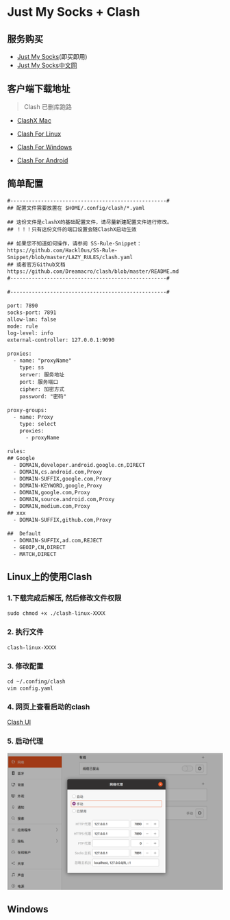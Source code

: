 # Just My Socks + Clash

## 服务购买

- [Just My Socks](https://justmysocks2.net/)(即买即用)
- [Just My Socks中文网](https://www.jichang.us/)

## 客户端下载地址

> Clash 已删库跑路

- [ClashX Mac](https://github.com/yichengchen/clashX/releases)
- [Clash For Linux](https://github.com/Dreamacro/clash/releases)
- [Clash For Windows](https://github.com/Fndroid/clash_for_windows_pkg/releases)

- [Clash For Android](https://github.com/Kr328/ClashForAndroid/releases)


## 简单配置

```
#---------------------------------------------------#
## 配置文件需要放置在 $HOME/.config/clash/*.yaml

## 这份文件是clashX的基础配置文件，请尽量新建配置文件进行修改。
## ！！！只有这份文件的端口设置会随ClashX启动生效

## 如果您不知道如何操作，请参阅 SS-Rule-Snippet：https://github.com/Hackl0us/SS-Rule-Snippet/blob/master/LAZY_RULES/clash.yaml
## 或者官方Github文档 https://github.com/Dreamacro/clash/blob/master/README.md
#---------------------------------------------------#

#---------------------------------------------------#

port: 7890
socks-port: 7891
allow-lan: false
mode: rule
log-level: info
external-controller: 127.0.0.1:9090

proxies:
  - name: "proxyName"
    type: ss
    server: 服务地址
    port: 服务端口
    cipher: 加密方式
    password: "密码"

proxy-groups:
  - name: Proxy
    type: select
    proxies:
      - proxyName

rules:
## Google
  - DOMAIN,developer.android.google.cn,DIRECT
  - DOMAIN,cs.android.com,Proxy
  - DOMAIN-SUFFIX,google.com,Proxy
  - DOMAIN-KEYWORD,google,Proxy
  - DOMAIN,google.com,Proxy
  - DOMAIN,source.android.com,Proxy
  - DOMAIN,medium.com,Proxy
## xxx
  - DOMAIN-SUFFIX,github.com,Proxy
  
##  Default
  - DOMAIN-SUFFIX,ad.com,REJECT
  - GEOIP,CN,DIRECT
  - MATCH,DIRECT
```



## Linux上的使用Clash

### 1.下载完成后解压, 然后修改文件权限

```shell
sudo chmod +x ./clash-linux-XXXX
```

### 2. 执行文件

```shell
clash-linux-XXXX
```

### 3. 修改配置

```
cd ~/.confing/clash
vim config.yaml
```

### 4. 网页上查看启动的clash

[Clash UI](http://clash.razord.top/#/proxies)

### 5. 启动代理

![image-20220305132257560](./JMS和Clash.assets/image-20220305132257560-16464577809101.png)



## Windows
